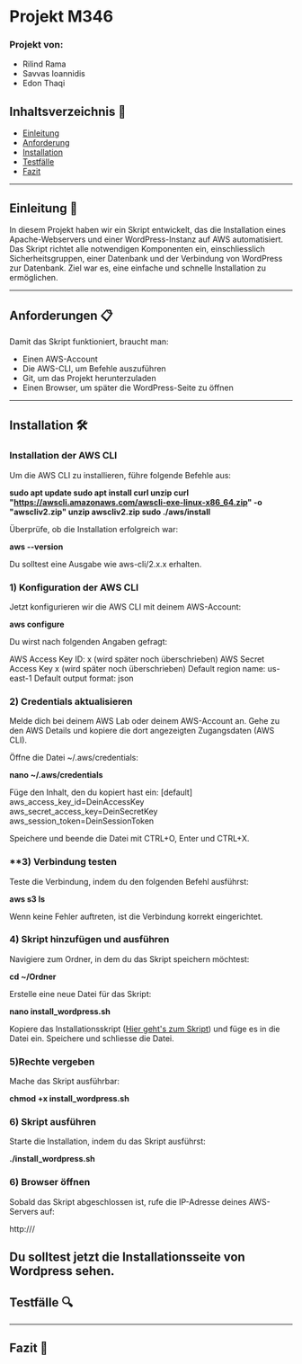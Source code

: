 # **Projekt M346** 

### Projekt von:

- Rilind Rama
- Savvas Ioannidis
- Edon Thaqi

## Inhaltsverzeichnis 📜
- [Einleitung](#einleitung)
- [Anforderung](#anforderung)
- [Installation](#installation)
- [Testfälle](#testfälle)
- [Fazit](#fazit)

---

## **Einleitung 🚀**

In diesem Projekt haben wir ein Skript entwickelt, das die Installation eines Apache-Webservers und einer WordPress-Instanz auf AWS automatisiert. Das Skript richtet alle notwendigen Komponenten ein, einschliesslich Sicherheitsgruppen, einer Datenbank und der Verbindung von WordPress zur Datenbank. Ziel war es, eine einfache und schnelle Installation zu ermöglichen.

---

## **Anforderungen 📋**

Damit das Skript funktioniert, braucht man:

- Einen AWS-Account
- Die AWS-CLI, um Befehle auszuführen
- Git, um das Projekt herunterzuladen
- Einen Browser, um später die WordPress-Seite zu öffnen

---

## **Installation 🛠️**

### **Installation der AWS CLI**
Um die AWS CLI zu installieren, führe folgende Befehle aus:


**sudo apt update
sudo apt install curl unzip
curl "https://awscli.amazonaws.com/awscli-exe-linux-x86_64.zip" -o "awscliv2.zip"
unzip awscliv2.zip
sudo ./aws/install**

Überprüfe, ob die Installation erfolgreich war:

**aws --version**

Du solltest eine Ausgabe wie aws-cli/2.x.x erhalten.

### **1) Konfiguration der AWS CLI**
Jetzt konfigurieren wir die AWS CLI mit deinem AWS-Account:

**aws configure**

Du wirst nach folgenden Angaben gefragt:

AWS Access Key ID: x (wird später noch überschrieben)
AWS Secret Access Key x (wird später noch überschrieben)
Default region name: us-east-1
Default output format: json

### **2) Credentials aktualisieren**
Melde dich bei deinem AWS Lab oder deinem AWS-Account an.
Gehe zu den AWS Details und kopiere die dort angezeigten Zugangsdaten (AWS CLI).

Öffne die Datei ~/.aws/credentials:

**nano ~/.aws/credentials**

Füge den Inhalt, den du kopiert hast ein:
[default]
aws_access_key_id=DeinAccessKey
aws_secret_access_key=DeinSecretKey
aws_session_token=DeinSessionToken

Speichere und beende die Datei mit CTRL+O, Enter und CTRL+X.

### **3) Verbindung testen
Teste die Verbindung, indem du den folgenden Befehl ausführst:

**aws s3 ls**

Wenn keine Fehler auftreten, ist die Verbindung korrekt eingerichtet.

### **4) Skript hinzufügen und ausführen**
Navigiere zum Ordner, in dem du das Skript speichern möchtest:

**cd ~/Ordner**

Erstelle eine neue Datei für das Skript:

**nano install_wordpress.sh**

Kopiere das Installationsskript ([Hier geht's zum Skript](*Skript.md)) und füge es in die Datei ein.
Speichere und schliesse die Datei.

### **5)Rechte vergeben**
Mache das Skript ausführbar:

**chmod +x install_wordpress.sh**

### **6) Skript ausführen**
Starte die Installation, indem du das Skript ausführst:

**./install_wordpress.sh**

### **6) Browser öffnen**
Sobald das Skript abgeschlossen ist, rufe die IP-Adresse deines AWS-Servers auf:

http://<deine-IP>/

Du solltest jetzt die Installationsseite von Wordpress sehen.
---

## **Testfälle 🔍**



---

## **Fazit 🏁**

